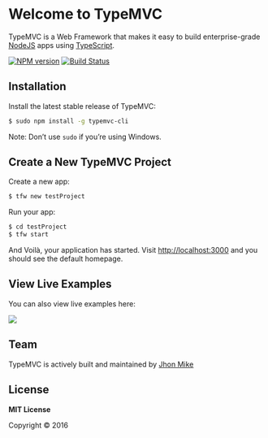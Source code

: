 # Welcome to TypeMVC

TypeMVC is a Web Framework that makes it easy to build enterprise-grade [NodeJS](http://nodejs.org) apps using [TypeScript](http://www.typescriptlang.org).

[![NPM version](https://badge.fury.io/js/typemvc-framework.svg)](http://badge.fury.io/js/typemvc-framework)
[![Build Status](https://travis-ci.org/TypeMVC/typemvc-framework.svg?branch=master)](https://travis-ci.org/TypeMVC/typemvc-framework)

## Installation

Install the latest stable release of TypeMVC:

```sh
$ sudo npm install -g typemvc-cli
```

Note: Don’t use `sudo` if you’re using Windows.

## Create a New TypeMVC Project

Create a new app:

```sh
$ tfw new testProject
```

Run your app:

```sh
$ cd testProject
$ tfw start
```

And Voilà, your application has started. Visit [http://localhost:3000](http://localhost:3000) and you should see the default homepage.

## View Live Examples

You can also view live examples here:

<a href="https://runnable.com/typemvc" target="_blank"><img src="https://runnable.com/external/styles/assets/runnablebtn.png"></a>

## Team
TypeMVC is actively built and maintained by [Jhon Mike](https://github.com/jhonmike)

## License

**MIT License**

Copyright © 2016